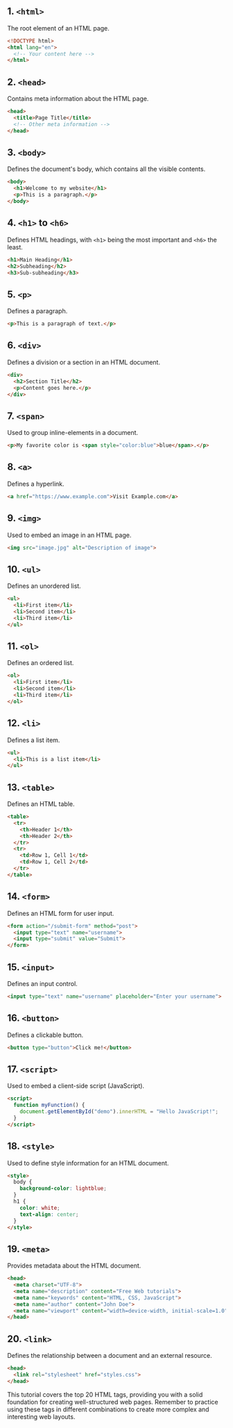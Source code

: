 ## 1. `<html>`
The root element of an HTML page.

```html
<!DOCTYPE html>
<html lang="en">
  <!-- Your content here -->
</html>
```

## 2. `<head>`
Contains meta information about the HTML page.

```html
<head>
  <title>Page Title</title>
  <!-- Other meta information -->
</head>
```

## 3. `<body>`
Defines the document's body, which contains all the visible contents.

```html
<body>
  <h1>Welcome to my website</h1>
  <p>This is a paragraph.</p>
</body>
```

## 4. `<h1>` to `<h6>`
Defines HTML headings, with `<h1>` being the most important and `<h6>` the least.

```html
<h1>Main Heading</h1>
<h2>Subheading</h2>
<h3>Sub-subheading</h3>
```

## 5. `<p>`
Defines a paragraph.

```html
<p>This is a paragraph of text.</p>
```

## 6. `<div>`
Defines a division or a section in an HTML document.

```html
<div>
  <h2>Section Title</h2>
  <p>Content goes here.</p>
</div>
```

## 7. `<span>`
Used to group inline-elements in a document.

```html
<p>My favorite color is <span style="color:blue">blue</span>.</p>
```

## 8. `<a>`
Defines a hyperlink.

```html
<a href="https://www.example.com">Visit Example.com</a>
```

## 9. `<img>`
Used to embed an image in an HTML page.

```html
<img src="image.jpg" alt="Description of image">
```

## 10. `<ul>`
Defines an unordered list.

```html
<ul>
  <li>First item</li>
  <li>Second item</li>
  <li>Third item</li>
</ul>
```

## 11. `<ol>`
Defines an ordered list.

```html
<ol>
  <li>First item</li>
  <li>Second item</li>
  <li>Third item</li>
</ol>
```

## 12. `<li>`
Defines a list item.

```html
<ul>
  <li>This is a list item</li>
</ul>
```

## 13. `<table>`
Defines an HTML table.

```html
<table>
  <tr>
    <th>Header 1</th>
    <th>Header 2</th>
  </tr>
  <tr>
    <td>Row 1, Cell 1</td>
    <td>Row 1, Cell 2</td>
  </tr>
</table>
```

## 14. `<form>`
Defines an HTML form for user input.

```html
<form action="/submit-form" method="post">
  <input type="text" name="username">
  <input type="submit" value="Submit">
</form>
```

## 15. `<input>`
Defines an input control.

```html
<input type="text" name="username" placeholder="Enter your username">
```

## 16. `<button>`
Defines a clickable button.

```html
<button type="button">Click me!</button>
```

## 17. `<script>`
Used to embed a client-side script (JavaScript).

```html
<script>
  function myFunction() {
    document.getElementById("demo").innerHTML = "Hello JavaScript!";
  }
</script>
```

## 18. `<style>`
Used to define style information for an HTML document.

```html
<style>
  body {
    background-color: lightblue;
  }
  h1 {
    color: white;
    text-align: center;
  }
</style>
```

## 19. `<meta>`
Provides metadata about the HTML document.

```html
<head>
  <meta charset="UTF-8">
  <meta name="description" content="Free Web tutorials">
  <meta name="keywords" content="HTML, CSS, JavaScript">
  <meta name="author" content="John Doe">
  <meta name="viewport" content="width=device-width, initial-scale=1.0">
</head>
```

## 20. `<link>`
Defines the relationship between a document and an external resource.

```html
<head>
  <link rel="stylesheet" href="styles.css">
</head>
```

This tutorial covers the top 20 HTML tags, providing you with a solid foundation for creating well-structured web pages. Remember to practice using these tags in different combinations to create more complex and interesting web layouts.
